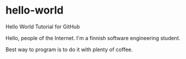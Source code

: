 # hello-world
Hello World Tutorial for GitHub

Hello, people of the Internet. I'm a finnish software engineering student. 

Best way to program is to do it with plenty of coffee. 
